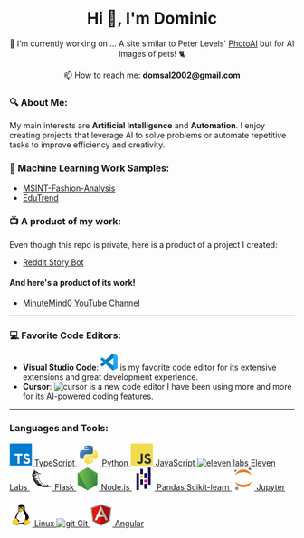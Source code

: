 <h1 align="center">Hi 👋, I'm Dominic</h1>

<p align="center">
  🔭 I’m currently working on ... A site similar to Peter Levels' <a href="https://photoai.com/">PhotoAI</a> but for AI images of pets! 🐈
</p>

<p align="center">
  📫 How to reach me: <strong>domsal2002@gmail.com</strong>
</p>

### 🔍 About Me:
My main interests are **Artificial Intelligence** and **Automation**. I enjoy creating projects that leverage AI to solve problems or automate repetitive tasks to improve efficiency and creativity.

### 🤖 Machine Learning Work Samples:
- [MSINT-Fashion-Analysis](https://github.com/Domsal2002/MSINT-Fashion-Analysis)
- [EduTrend](https://github.com/Domsal2002/EduTrend-)

### 📺 A product of my work:
Even though this repo is private, here is a product of a project I created:
- [Reddit Story Bot](https://github.com/Domsal2002/Reddit-Story-Bot)

#### And here's a product of its work! 
- [MinuteMind0 YouTube Channel](https://www.youtube.com/shorts/SRaHOkfT_NE)

---

### 💻 Favorite Code Editors:
- **Visual Studio Code**: <img src="https://raw.githubusercontent.com/devicons/devicon/master/icons/vscode/vscode-original.svg" alt="vscode" width="30" height="30"/> is my favorite code editor for its extensive extensions and great development experience.
- **Cursor**: <img src="https://cursor.dev/favicon.ico" alt="cursor" width="30" height="30"/> is a new code editor I have been using more and more for its AI-powered coding features.

---

<h3 align="left">Languages and Tools:</h3>
<p align="left"> 
  <a href="https://www.typescriptlang.org/" target="_blank"> <img src="https://raw.githubusercontent.com/devicons/devicon/master/icons/typescript/typescript-original.svg" alt="typescript" width="40" height="40"/> TypeScript </a>
  <a href="https://www.python.org" target="_blank"> <img src="https://raw.githubusercontent.com/devicons/devicon/master/icons/python/python-original.svg" alt="python" width="40" height="40"/> Python </a>
  <a href="https://developer.mozilla.org/en-US/docs/Web/JavaScript" target="_blank"> <img src="https://raw.githubusercontent.com/devicons/devicon/master/icons/javascript/javascript-original.svg" alt="javascript" width="40" height="40"/> JavaScript </a>
  <a href="https://www.elevenlabs.io/" target="_blank"> <img src="https://elevenlabs.io/favicon.ico" alt="eleven labs" width="40" height="40"/> Eleven Labs </a> 
  <a href="https://flask.palletsprojects.com/" target="_blank"> <img src="https://raw.githubusercontent.com/devicons/devicon/master/icons/flask/flask-original.svg" alt="flask" width="40" height="40"/> Flask </a> 
  <a href="https://nodejs.org/" target="_blank"> <img src="https://raw.githubusercontent.com/devicons/devicon/master/icons/nodejs/nodejs-original.svg" alt="nodejs" width="40" height="40"/> Node.js </a>
  <a href="https://pandas.pydata.org/" target="_blank"> <img src="https://raw.githubusercontent.com/devicons/devicon/master/icons/pandas/pandas-original.svg" alt="pandas" width="40" height="40"/> Pandas </a>
  <a href="https://scikit-learn.org/" target="_blank"> <i class="devicon-scikitlearn-plain colored" style="font-size: 40px;"></i> Scikit-learn </a>
  <a href="https://jupyter.org/" target="_blank"> <img src="https://raw.githubusercontent.com/devicons/devicon/master/icons/jupyter/jupyter-original.svg" alt="jupyter" width="40" height="40"/> Jupyter </a>
</p>
<p align="left">
  <a href="https://www.linux.org/" target="_blank"> <img src="https://raw.githubusercontent.com/devicons/devicon/master/icons/linux/linux-original.svg" alt="linux" width="40" height="40"/> Linux </a> 
  <a href="https://git-scm.com/" target="_blank"> <img src="https://www.vectorlogo.zone/logos/git-scm/git-scm-icon.svg" alt="git" width="40" height="40"/> Git </a>
  <a href="https://angular.io/" target="_blank"> <img src="https://raw.githubusercontent.com/devicons/devicon/master/icons/angularjs/angularjs-original.svg" alt="angular" width="40" height="40"/> Angular </a> 
</p>
